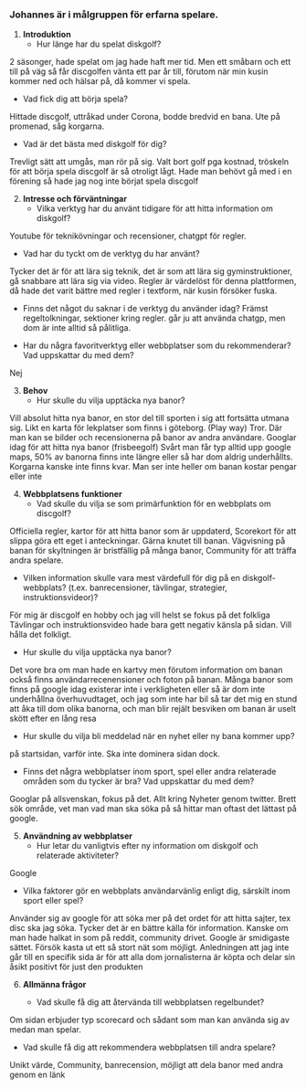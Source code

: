 ### Johannes är i målgruppen för erfarna spelare.

1. **Introduktion**
   - Hur länge har du spelat diskgolf?

2 säsonger, hade spelat om jag hade haft mer tid. Men ett småbarn och ett till 	på väg så får discgolfen vänta ett par år till, förutom när min kusin kommer ned och hälsar på, då kommer vi spela.
   - Vad fick dig att börja spela?

Hittade discgolf, uttråkad under Corona, bodde bredvid en bana. Ute 	på promenad, såg korgarna. 
   - Vad är det bästa med diskgolf för dig?

Trevligt sätt att umgås, man rör på sig. Valt bort golf pga kostnad, tröskeln för att börja spela discgolf är så otroligt lågt. Hade man behövt gå med i en förening så hade jag nog inte börjat spela discgolf

2. **Intresse och förväntningar**
   - Vilka verktyg har du använt tidigare för att hitta information om diskgolf?

Youtube för teknikövningar och recensioner, chatgpt för regler.

   - Vad har du tyckt om de verktyg du har använt?

Tycker det är för att lära sig teknik, det är som att lära sig 	gyminstruktioner, gå snabbare att lära sig via video. Regler är värdelöst för 	denna plattformen, då hade det varit bättre med regler i textform, när kusin försöker fuska. 

   - Finns det något du saknar i de verktyg du använder idag?
Främst regeltolkningar, sektioner kring regler. går ju att använda chatgp, men dom är inte alltid så pålitliga.

   - Har du några favoritverktyg eller webbplatser som du rekommenderar? Vad uppskattar du med dem?

Nej

3. **Behov**
   - Hur skulle du vilja upptäcka nya banor?

Vill absolut hitta nya banor, en stor del till sporten i sig att fortsätta 	utmana sig. Likt en karta för lekplatser som finns i göteborg. (Play way) Tror. Där man kan se bilder och recensionerna på banor av andra användare. 
Googlar idag för att hitta nya banor (frisbeegolf) Svårt man får typ alltid upp google maps, 50% av banorna finns inte längre eller så har dom aldrig underhållts. Korgarna kanske inte finns kvar. Man ser inte heller om banan kostar pengar eller inte

4. **Webbplatsens funktioner**
   - Vad skulle du vilja se som primärfunktion för en webbplats om discgolf?

Officiella regler, kartor för att hitta banor som är uppdaterd, Scorekort för att slippa göra ett eget i anteckningar. Gärna knutet till banan.  Vägvisning på banan för skyltningen är bristfällig på många banor, 	Community för att träffa andra spelare.


   - Vilken information skulle vara mest värdefull för dig på en diskgolf-webbplats? (t.ex.    banrecensioner, tävlingar, strategier, instruktionsvideor)?

För mig är discgolf en hobby och jag vill helst se fokus på det folkliga	Tävlingar och instruktionsvideo hade bara gett negativ känsla på sidan. Vill 	hålla det folkligt.
   
   - Hur skulle du vilja upptäcka nya banor?

Det vore bra om man hade en kartvy men förutom information om banan också finns användarrecenensioner och foton på banan. Många banor som finns på google idag existerar inte i verkligheten eller så är dom inte underhållna överhuvudtaget, och jag som inte har bil så tar det mig en stund att åka till dom olika banorna, och man blir rejält besviken om banan är uselt skött efter en lång resa

   - Hur skulle du vilja bli meddelad när en nyhet eller ny bana kommer upp?

på startsidan, varför inte. Ska inte dominera sidan dock. 

   - Finns det några webbplatser inom sport, spel eller andra relaterade områden som du tycker är bra? Vad uppskattar du med dem?

Googlar på allsvenskan, fokus på det. Allt kring Nyheter genom twitter. Brett sök område, vet man vad man ska söka på så hittar man oftast det lättast på google.

5. **Användning av webbplatser**
   - Hur letar du vanligtvis efter ny information om diskgolf och relaterade aktiviteter?

Google

   - Vilka faktorer gör en webbplats användarvänlig enligt dig, särskilt inom sport eller spel?

Använder sig av google för att söka mer på det ordet för att hitta sajter, tex disc ska jag söka. Tycker det är en bättre källa för information. Kanske om man hade halkat in som på reddit, community drivet.
Google är smidigaste sättet. Försök kasta ut ett så stort nät som möjligt. Anledningen att jag inte går till en specifik sida är för att alla dom jornalisterna är köpta och delar sin åsikt positivt för just den produkten


6. **Allmänna frågor**

   - Vad skulle få dig att återvända till webbplatsen regelbundet?

Om sidan erbjuder typ scorecard och sådant som man kan använda sig av medan man spelar.

   - Vad skulle få dig att rekommendera webbplatsen till andra spelare?

Unikt värde, Community, banrecension, möjligt att dela banor med andra genom en länk

